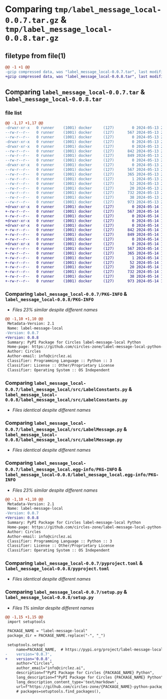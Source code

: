 # Comparing `tmp/label_message_local-0.0.7.tar.gz` & `tmp/label_message_local-0.0.8.tar.gz`

## filetype from file(1)

```diff
@@ -1 +1 @@
-gzip compressed data, was "label_message_local-0.0.7.tar", last modified: Mon May 13 20:57:04 2024, max compression
+gzip compressed data, was "label_message_local-0.0.8.tar", last modified: Tue May 14 14:35:40 2024, max compression
```

## Comparing `label_message_local-0.0.7.tar` & `label_message_local-0.0.8.tar`

### file list

```diff
@@ -1,17 +1,17 @@
-drwxr-xr-x   0 runner    (1001) docker     (127)        0 2024-05-13 20:57:04.094177 label_message_local-0.0.7/
--rw-r--r--   0 runner    (1001) docker     (127)      567 2024-05-13 20:57:04.094177 label_message_local-0.0.7/PKG-INFO
--rw-r--r--   0 runner    (1001) docker     (127)        0 2024-05-13 20:56:48.000000 label_message_local-0.0.7/README.md
-drwxr-xr-x   0 runner    (1001) docker     (127)        0 2024-05-13 20:57:04.094177 label_message_local-0.0.7/label_message_local/
-drwxr-xr-x   0 runner    (1001) docker     (127)        0 2024-05-13 20:57:04.094177 label_message_local-0.0.7/label_message_local/src/
--rw-r--r--   0 runner    (1001) docker     (127)      842 2024-05-13 20:56:48.000000 label_message_local-0.0.7/label_message_local/src/LabelConstants.py
--rw-r--r--   0 runner    (1001) docker     (127)      849 2024-05-13 20:56:48.000000 label_message_local-0.0.7/label_message_local/src/LabelMessage.py
--rw-r--r--   0 runner    (1001) docker     (127)        0 2024-05-13 20:56:48.000000 label_message_local-0.0.7/label_message_local/src/__init__.py
-drwxr-xr-x   0 runner    (1001) docker     (127)        0 2024-05-13 20:57:04.094177 label_message_local-0.0.7/label_message_local.egg-info/
--rw-r--r--   0 runner    (1001) docker     (127)      567 2024-05-13 20:57:04.000000 label_message_local-0.0.7/label_message_local.egg-info/PKG-INFO
--rw-r--r--   0 runner    (1001) docker     (127)      365 2024-05-13 20:57:04.000000 label_message_local-0.0.7/label_message_local.egg-info/SOURCES.txt
--rw-r--r--   0 runner    (1001) docker     (127)        1 2024-05-13 20:57:04.000000 label_message_local-0.0.7/label_message_local.egg-info/dependency_links.txt
--rw-r--r--   0 runner    (1001) docker     (127)       52 2024-05-13 20:57:04.000000 label_message_local-0.0.7/label_message_local.egg-info/requires.txt
--rw-r--r--   0 runner    (1001) docker     (127)       20 2024-05-13 20:57:04.000000 label_message_local-0.0.7/label_message_local.egg-info/top_level.txt
--rw-r--r--   0 runner    (1001) docker     (127)      732 2024-05-13 20:56:48.000000 label_message_local-0.0.7/pyproject.toml
--rw-r--r--   0 runner    (1001) docker     (127)       38 2024-05-13 20:57:04.094177 label_message_local-0.0.7/setup.cfg
--rw-r--r--   0 runner    (1001) docker     (127)      973 2024-05-13 20:56:48.000000 label_message_local-0.0.7/setup.py
+drwxr-xr-x   0 runner    (1001) docker     (127)        0 2024-05-14 14:35:40.111106 label_message_local-0.0.8/
+-rw-r--r--   0 runner    (1001) docker     (127)      567 2024-05-14 14:35:40.111106 label_message_local-0.0.8/PKG-INFO
+-rw-r--r--   0 runner    (1001) docker     (127)        0 2024-05-14 14:35:22.000000 label_message_local-0.0.8/README.md
+drwxr-xr-x   0 runner    (1001) docker     (127)        0 2024-05-14 14:35:40.111106 label_message_local-0.0.8/label_message_local/
+drwxr-xr-x   0 runner    (1001) docker     (127)        0 2024-05-14 14:35:40.111106 label_message_local-0.0.8/label_message_local/src/
+-rw-r--r--   0 runner    (1001) docker     (127)      842 2024-05-14 14:35:22.000000 label_message_local-0.0.8/label_message_local/src/LabelConstants.py
+-rw-r--r--   0 runner    (1001) docker     (127)      849 2024-05-14 14:35:22.000000 label_message_local-0.0.8/label_message_local/src/LabelMessage.py
+-rw-r--r--   0 runner    (1001) docker     (127)        0 2024-05-14 14:35:22.000000 label_message_local-0.0.8/label_message_local/src/__init__.py
+drwxr-xr-x   0 runner    (1001) docker     (127)        0 2024-05-14 14:35:40.111106 label_message_local-0.0.8/label_message_local.egg-info/
+-rw-r--r--   0 runner    (1001) docker     (127)      567 2024-05-14 14:35:40.000000 label_message_local-0.0.8/label_message_local.egg-info/PKG-INFO
+-rw-r--r--   0 runner    (1001) docker     (127)      365 2024-05-14 14:35:40.000000 label_message_local-0.0.8/label_message_local.egg-info/SOURCES.txt
+-rw-r--r--   0 runner    (1001) docker     (127)        1 2024-05-14 14:35:40.000000 label_message_local-0.0.8/label_message_local.egg-info/dependency_links.txt
+-rw-r--r--   0 runner    (1001) docker     (127)       52 2024-05-14 14:35:40.000000 label_message_local-0.0.8/label_message_local.egg-info/requires.txt
+-rw-r--r--   0 runner    (1001) docker     (127)       20 2024-05-14 14:35:40.000000 label_message_local-0.0.8/label_message_local.egg-info/top_level.txt
+-rw-r--r--   0 runner    (1001) docker     (127)      732 2024-05-14 14:35:22.000000 label_message_local-0.0.8/pyproject.toml
+-rw-r--r--   0 runner    (1001) docker     (127)       38 2024-05-14 14:35:40.111106 label_message_local-0.0.8/setup.cfg
+-rw-r--r--   0 runner    (1001) docker     (127)      973 2024-05-14 14:35:22.000000 label_message_local-0.0.8/setup.py
```

### Comparing `label_message_local-0.0.7/PKG-INFO` & `label_message_local-0.0.8/PKG-INFO`

 * *Files 23% similar despite different names*

```diff
@@ -1,10 +1,10 @@
 Metadata-Version: 2.1
 Name: label-message-local
-Version: 0.0.7
+Version: 0.0.8
 Summary: PyPI Package for Circles label-message-local Python
 Home-page: https://github.com/circles-zone/label-message-local-python-package
 Author: Circles
 Author-email: info@circlez.ai
 Classifier: Programming Language :: Python :: 3
 Classifier: License :: Other/Proprietary License
 Classifier: Operating System :: OS Independent
```

### Comparing `label_message_local-0.0.7/label_message_local/src/LabelConstants.py` & `label_message_local-0.0.8/label_message_local/src/LabelConstants.py`

 * *Files identical despite different names*

### Comparing `label_message_local-0.0.7/label_message_local/src/LabelMessage.py` & `label_message_local-0.0.8/label_message_local/src/LabelMessage.py`

 * *Files identical despite different names*

### Comparing `label_message_local-0.0.7/label_message_local.egg-info/PKG-INFO` & `label_message_local-0.0.8/label_message_local.egg-info/PKG-INFO`

 * *Files 23% similar despite different names*

```diff
@@ -1,10 +1,10 @@
 Metadata-Version: 2.1
 Name: label-message-local
-Version: 0.0.7
+Version: 0.0.8
 Summary: PyPI Package for Circles label-message-local Python
 Home-page: https://github.com/circles-zone/label-message-local-python-package
 Author: Circles
 Author-email: info@circlez.ai
 Classifier: Programming Language :: Python :: 3
 Classifier: License :: Other/Proprietary License
 Classifier: Operating System :: OS Independent
```

### Comparing `label_message_local-0.0.7/pyproject.toml` & `label_message_local-0.0.8/pyproject.toml`

 * *Files identical despite different names*

### Comparing `label_message_local-0.0.7/setup.py` & `label_message_local-0.0.8/setup.py`

 * *Files 1% similar despite different names*

```diff
@@ -1,15 +1,15 @@
 import setuptools
 
 PACKAGE_NAME = "label-message-local"
 package_dir = PACKAGE_NAME.replace("-", "_")
 
 setuptools.setup(
     name=PACKAGE_NAME,  # https://pypi.org/project/label-message-local/
-    version='0.0.7',
+    version='0.0.8',
     author="Circles",
     author_email="info@circlez.ai",
     description=f"PyPI Package for Circles {PACKAGE_NAME} Python",
     long_description=f"PyPI Package for Circles {PACKAGE_NAME} Python",
     long_description_content_type='text/markdown',
     url=f"https://github.com/circles-zone/{PACKAGE_NAME}-python-package",
     # packages=setuptools.find_packages(),
```

